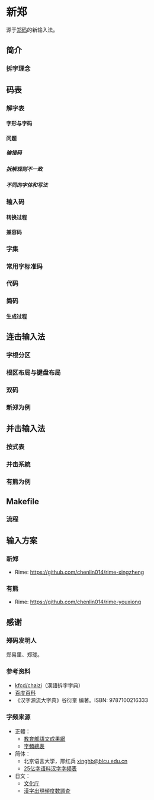 # 新郑

源于[郑码](https://baike.baidu.com/item/%E9%83%91%E7%A0%81/589192)的新输入法。

## 简介

### 拆字理念

## 码表

### 解字表

#### 字形与字码

#### 问题

##### 输错码

##### 拆解规则不一致

##### 不同的字体和写法

### 输入码

#### 转换过程

#### 兼容码

### 字集

### 常用字标准码

### 代码

### 简码

#### 生成过程

## 连击输入法

### 字根分区

### 根区布局与键盘布局

### 双码

### 新郑为例

## 并击输入法

### 按式表

### 并击系統

### 有熊为例

## Makefile

### 流程

## 输入方案
### 新郑
- Rime: https://github.com/chenlin014/rime-xingzheng
### 有熊
- Rime: https://github.com/chenlin014/rime-youxiong

## 感谢
### 郑码发明人
郑易里、郑珑。

### 参考资料
- [kfcd/chaizi](https://github.com/kfcd/chaizi)（漢語拆字字典）
- [百度百科](https://baike.baidu.com)
- 《汉字源流大字典》谷衍奎 编著。ISBN: 9787100216333

### 字频来源
- 正體：
    - [教育部語文成果網](https://language.moe.gov.tw/)
    - [字頻總表](https://language.moe.gov.tw/001/Upload/files/SITE_CONTENT/M0001/PIN/biau1.htm?open)
- 简体：
    - 北京语言大学，邢红兵 <xinghb@blcu.edu.cn>
    - [25亿字语料汉字字频表](https://faculty.blcu.edu.cn/xinghb/zh_CN/article/167473/content/1437.htm#article)
- 日文：
    - [文化庁](https://www.bunka.go.jp/)
    - [漢字出現頻度数調査](https://www.bunka.go.jp/seisaku/bunkashingikai/kokugo/nihongokyoiku_hyojun_wg/04/pdf/91934501_08.pdf)
